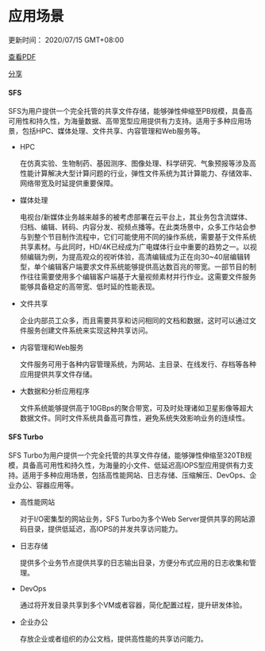 # 应用场景

更新时间： 2020/07/15 GMT+08:00

[查看PDF](https://support.huaweicloud.com/productdesc-sfs/sfs-productdesc.pdf)

[分享](javascript:void(0);)



#### SFS

SFS为用户提供一个完全托管的共享文件存储，能够弹性伸缩至PB规模，具备高可用性和持久性，为海量数据、高带宽型应用提供有力支持。适用于多种应用场景，包括HPC、媒体处理、文件共享、内容管理和Web服务等。

- HPC

  在仿真实验、生物制药、基因测序、图像处理、科学研究、气象预报等涉及高性能计算解决大型计算问题的行业，弹性文件系统为其计算能力、存储效率、网络带宽及时延提供重要保障。

- 媒体处理

  电视台/新媒体业务越来越多的被考虑部署在云平台上，其业务包含流媒体、归档、编辑、转码、内容分发、视频点播等。在此类场景中，众多工作站会参与到整个节目制作流程中，它们可能使用不同的操作系统，需要基于文件系统共享素材。与此同时，HD/4K已经成为广电媒体行业中重要的趋势之一。以视频编辑为例，为提高观众的视听体验，高清编辑成为正在向30~40层编辑转型，单个编辑客户端要求文件系统能够提供高达数百兆的带宽。一部节目的制作往往需要使用多个编辑客户端基于大量视频素材并行作业。这需要文件服务能够具备稳定的高带宽、低时延的性能表现。

- 文件共享

  企业内部员工众多，而且需要共享和访问相同的文档和数据，这时可以通过文件服务创建文件系统来实现这种共享访问。

- 内容管理和Web服务

  文件服务可用于各种内容管理系统，为网站、主目录、在线发行、存档等各种应用提供共享文件存储。

- 大数据和分析应用程序

  文件系统能够提供高于10GBps的聚合带宽，可及时处理诸如卫星影像等超大数据文件。同时文件系统具备高可靠性，避免系统失效影响业务的连续性。

#### SFS Turbo

SFS Turbo为用户提供一个完全托管的共享文件存储，能够弹性伸缩至320TB规模，具备高可用性和持久性，为海量的小文件、低延迟高IOPS型应用提供有力支持。适用于多种应用场景，包括高性能网站、日志存储、压缩解压、DevOps、企业办公、容器应用等。

- 高性能网站

  对于I/O密集型的网站业务，SFS Turbo为多个Web Server提供共享的网站源码目录，提供低延迟，高IOPS的并发共享访问能力。

- 日志存储

  提供多个业务节点提供共享的日志输出目录，方便分布式应用的日志收集和管理。

- DevOps

  通过将开发目录共享到多个VM或者容器，简化配置过程，提升研发体验。

- 企业办公

  存放企业或者组织的办公文档，提供高性能的共享访问能力。